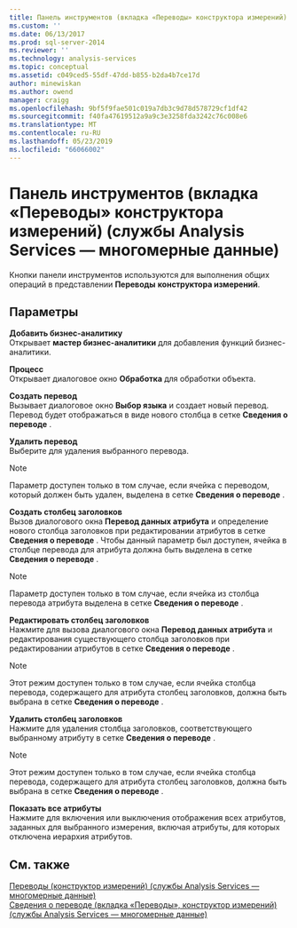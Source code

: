 ```yaml
---
title: Панель инструментов (вкладка «Переводы» конструктора измерений) (службы Analysis Services — многомерные данные) | Документация Майкрософт
ms.custom: ''
ms.date: 06/13/2017
ms.prod: sql-server-2014
ms.reviewer: ''
ms.technology: analysis-services
ms.topic: conceptual
ms.assetid: c049ced5-55df-47dd-b855-b2da4b7ce17d
author: minewiskan
ms.author: owend
manager: craigg
ms.openlocfilehash: 9bf5f9fae501c019a7db3c9d78d578729cf1df42
ms.sourcegitcommit: f40fa47619512a9a9c3e3258fda3242c76c008e6
ms.translationtype: MT
ms.contentlocale: ru-RU
ms.lasthandoff: 05/23/2019
ms.locfileid: "66066002"
---
```

# <a name="toolbar-translations-tab-dimension-designer-analysis-services---multidimensional-data"></a>Панель инструментов (вкладка «Переводы» конструктора измерений) (службы Analysis Services — многомерные данные)
  Кнопки панели инструментов используются для выполнения общих операций в представлении **Переводы** **конструктора измерений**.  
  
## <a name="options"></a>Параметры  
 **Добавить бизнес-аналитику**  
 Открывает **мастер бизнес-аналитики** для добавления функций бизнес-аналитики.  
  
 **Процесс**  
 Открывает диалоговое окно **Обработка** для обработки объекта.  
  
 **Создать перевод**  
 Вызывает диалоговое окно **Выбор языка** и создает новый перевод. Перевод будет отображаться в виде нового столбца в сетке **Сведения о переводе** .  
  
 **Удалить перевод**  
 Выберите для удаления выбранного перевода.  
  
> [!NOTE]  
>  Параметр доступен только в том случае, если ячейка с переводом, который должен быть удален, выделена в сетке **Сведения о переводе** .  
  
 **Создать столбец заголовков**  
 Вызов диалогового окна **Перевод данных атрибута** и определение нового столбца заголовков при редактировании атрибутов в сетке **Сведения о переводе** . Чтобы данный параметр был доступен, ячейка в столбце перевода для атрибута должна быть выделена в сетке **Сведения о переводе** .  
  
> [!NOTE]  
>  Параметр доступен только в том случае, если ячейка из столбца перевода атрибута выделена в сетке **Сведения о переводе** .  
  
 **Редактировать столбец заголовков**  
 Нажмите для вызова диалогового окна **Перевод данных атрибута** и редактирования существующего столбца заголовков при редактировании атрибутов в сетке **Сведения о переводе** .  
  
> [!NOTE]  
>  Этот режим доступен только в том случае, если ячейка столбца перевода, содержащего для атрибута столбец заголовков, должна быть выбрана в сетке **Сведения о переводе** .  
  
 **Удалить столбец заголовков**  
 Нажмите для удаления столбца заголовков, соответствующего выбранному атрибуту в сетке **Сведения о переводе** .  
  
> [!NOTE]  
>  Этот режим доступен только в том случае, если ячейка столбца перевода, содержащего для атрибута столбец заголовков, должна быть выбрана в сетке **Сведения о переводе** .  
  
 **Показать все атрибуты**  
 Нажмите для включения или выключения отображения всех атрибутов, заданных для выбранного измерения, включая атрибуты, для которых отключена иерархия атрибутов.  
  
## <a name="see-also"></a>См. также  
 [Переводы &#40;конструктор измерений&#41; &#40;службы Analysis Services — многомерные данные&#41;](translations-dimension-designer-analysis-services-multidimensional-data.md)   
 [Сведения о переводе &#40;вкладка «Переводы», конструктор измерений&#41; &#40;службы Analysis Services — многомерные данные&#41;](translation-details-dimension-designer-analysis-services-multidimensional-data.md)  
  
  
